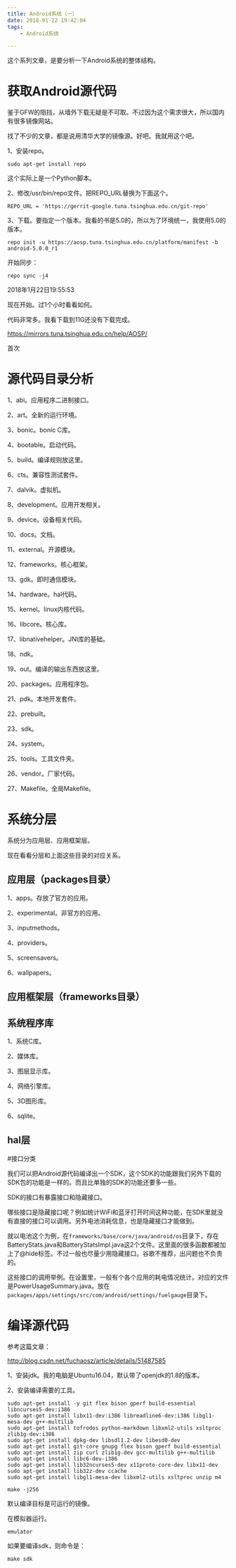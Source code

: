 ```yaml
---
title: Android系统（一）
date: 2018-01-22 19:42:04
tags:
	- Android系统

---
```




这个系列文章，是要分析一下Android系统的整体结构。

# 获取Android源代码

鉴于GFW的阻挡，从墙外下载无疑是不可取。不过因为这个需求很大，所以国内有很多镜像网站。

找了不少的文章，都是说用清华大学的镜像源。好吧。我就用这个吧。

1、安装repo。

```
sudo apt-get install repo
```

这个实际上是一个Python脚本。

2、修改/usr/bin/repo文件。把REPO_URL替换为下面这个。

```
REPO_URL = 'https://gerrit-google.tuna.tsinghua.edu.cn/git-repo'
```

3、下载。要指定一个版本。我看的书是5.0的，所以为了环境统一，我使用5.0的版本。

```
repo init -u https://aosp.tuna.tsinghua.edu.cn/platform/manifest -b android-5.0.0_r1
```

开始同步：

```
repo sync -j4
```

2018年1月22日19:55:53

现在开始。过1个小时看看如何。

代码非常多。我看下载到11G还没有下载完成。

https://mirrors.tuna.tsinghua.edu.cn/help/AOSP/

首次

# 源代码目录分析

1、abi。应用程序二进制接口。

2、art。全新的运行环境。

3、bonic。bonic C库。

4、bootable。启动代码。

5、build。编译规则放这里。

6、cts。兼容性测试套件。

7、dalvik。虚拟机。

8、development。应用开发相关。

9、device。设备相关代码。

10、docs。文档。

11、external。开源模块。

12、frameworks。核心框架。

13、gdk。即时通信模块。

14、hardware。hal代码。

15、kernel。linux内核代码。

16、libcore。核心库。

17、libnativehelper。JNI库的基础。

18、ndk。

19、out。编译的输出东西放这里。

20、packages。应用程序包。

21、pdk。本地开发套件。

22、prebuilt。

23、sdk。

24、system。

25、tools。工具文件夹。

26、vendor。厂家代码。

27、Makefile。全局Makefile。



# 系统分层

系统分为应用层、应用框架层。

现在看看分层和上面这些目录的对应关系。

## 应用层（packages目录）

1、apps。存放了官方的应用。

2、experimental。非官方的应用。

3、inputmethods。

4、providers。

5、screensavers。

6、wallpapers。

## 应用框架层（frameworks目录）



## 系统程序库

1、系统C库。

2、媒体库。

3、图层显示库。

4、网络引擎库。

5、3D图形库。

6、sqlite。

## hal层



#接口分类

我们可以把Android源代码编译出一个SDK，这个SDK的功能跟我们另外下载的SDK包的功能是一样的。而且比单独的SDK的功能还要多一些。

SDK的接口有暴露接口和隐藏接口。

哪些接口是隐藏接口呢？例如统计WiFi和蓝牙打开时间这种功能，在SDK里就没有直接的接口可以调用。另外电池消耗信息，也是隐藏接口才能做到。

就以电池这个为例，在`frameworks/base/core/java/android/os`目录下，存在BatteryStats.java和BatteryStatsImpl.java这2个文件。这里面的很多函数都被加上了@hide标签。不过一般也尽量少用隐藏接口。谷歌不推荐，出问题也不负责的。

这些接口的调用举例。在设置里，一般有个各个应用的耗电情况统计。对应的文件是PowerUsageSummary.java。放在`packages/apps/settings/src/com/android/settings/fuelgauge`目录下。



# 编译源代码

参考这篇文章：

http://blog.csdn.net/fuchaosz/article/details/51487585

1、安装jdk。我的电脑是Ubuntu16.04，默认带了openjdk的1.8的版本。

2、安装编译需要的工具。

```
sudo apt-get install -y git flex bison gperf build-essential libncurses5-dev:i386 
sudo apt-get install libx11-dev:i386 libreadline6-dev:i386 libgl1-mesa-dev g++-multilib 
sudo apt-get install tofrodos python-markdown libxml2-utils xsltproc zlib1g-dev:i386 
sudo apt-get install dpkg-dev libsdl1.2-dev libesd0-dev
sudo apt-get install git-core gnupg flex bison gperf build-essential  
sudo apt-get install zip curl zlib1g-dev gcc-multilib g++-multilib 
sudo apt-get install libc6-dev-i386 
sudo apt-get install lib32ncurses5-dev x11proto-core-dev libx11-dev 
sudo apt-get install lib32z-dev ccache
sudo apt-get install libgl1-mesa-dev libxml2-utils xsltproc unzip m4
```

```
make -j256
```

默认编译目标是可运行的镜像。

在模拟器运行。

```
emulator
```

如果要编译sdk，则命令是：

```
make sdk
```






